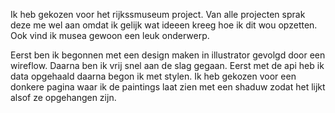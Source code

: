 Ik heb gekozen voor het rijkssmuseum project. Van alle projecten sprak deze me wel aan omdat ik gelijk wat ideeen kreeg hoe ik dit wou opzetten. Ook vind ik musea gewoon een leuk onderwerp. 

Eerst ben ik begonnen met een design maken in illustrator gevolgd door een wireflow. Daarna ben ik vrij snel aan de slag gegaan. Eerst met de api heb ik data opgehaald daarna begon ik met stylen. Ik heb gekozen voor een donkere pagina waar ik de paintings laat zien met een shaduw zodat het lijkt alsof ze opgehangen zijn. 
